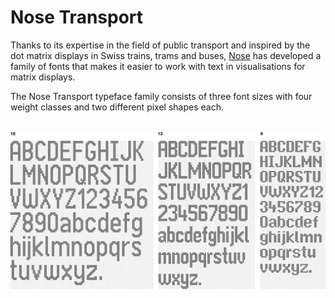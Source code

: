 # Nose Transport

Thanks to its expertise in the field of public transport and inspired by the dot matrix displays in Swiss trains, trams and buses, [Nose](https://nose.ch) has developed a family of fonts that makes it easier to work with text in visualisations for matrix displays.

The Nose Transport typeface family consists of three font sizes with four weight classes and two different pixel shapes each.

<br>

<picture>
  <source media="(prefers-color-scheme: light)" srcset="https://raw.githubusercontent.com/Nose-Design/Nose-Transport/main/misc/intro-light.png">
  <source media="(prefers-color-scheme: dark)" srcset="https:/raw.githubusercontent.com/Nose-Design/Nose-Transport/main/misc/intro-dark.png">
  <img alt="Sample" src="https://raw.githubusercontent.com/Nose-Design/Nose-Transport/main/misc/intro-light.png">
</picture>
